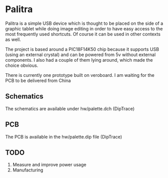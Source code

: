 # Palitra

Palitra is a simple USB device which is thought to be placed on the side of a graphic tablet while doing image editing in order to have easy access to the most frequently used shortcuts. Of course it can be used in other contexts as well.

The project is based around a PIC18F14K50 chip because it supports USB (using an external crystal) and can be powered from 5v without external components. I also had a couple of them lying around, which made the choice obvious.

There is currently one prototype built on veroboard. I am waiting for the PCB to be delivered from China

## Schematics

The schematics are available under hw/palette.dch (DipTrace)

## PCB

The PCB is available in the hw/palette.dip file (DipTrace)

## TODO

1) Measure and improve power usage
2) Manufacturing
